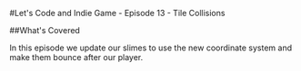 #Let's Code and Indie Game - Episode 13 - Tile Collisions

##What's Covered

In this episode we update our slimes to use the new coordinate system and make them bounce after our player.
